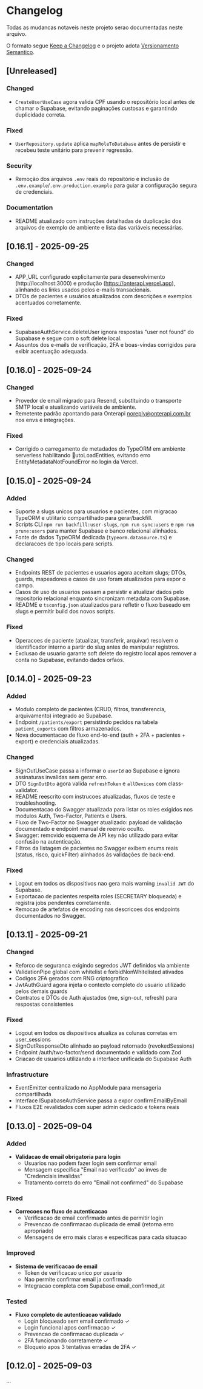 # Changelog

Todas as mudancas notaveis neste projeto serao documentadas neste arquivo.

O formato segue [Keep a Changelog](https://keepachangelog.com/pt-BR/1.0.0/) e o projeto adota [Versionamento Semantico](https://semver.org/lang/pt-BR/).

## [Unreleased]
### Changed
- `CreateUserUseCase` agora valida CPF usando o repositório local antes de chamar o Supabase, evitando paginações custosas e garantindo duplicidade correta.

### Fixed
- `UserRepository.update` aplica `mapRoleToDatabase` antes de persistir e recebeu teste unitário para prevenir regressão.

### Security
- Remoção dos arquivos `.env` reais do repositório e inclusão de `.env.example`/`.env.production.example` para guiar a configuração segura de credenciais.

### Documentation
- README atualizado com instruções detalhadas de duplicação dos arquivos de exemplo de ambiente e lista das variáveis necessárias.

## [0.16.1] - 2025-09-25

### Changed
- APP_URL configurado explicitamente para desenvolvimento (http://localhost:3000) e produção (https://onterapi.vercel.app), alinhando os links usados pelos e-mails transacionais.
- DTOs de pacientes e usuários atualizados com descrições e exemplos acentuados corretamente.

### Fixed
- SupabaseAuthService.deleteUser ignora respostas "user not found" do Supabase e segue com o soft delete local.
- Assuntos dos e-mails de verificação, 2FA e boas-vindas corrigidos para exibir acentuação adequada.


## [0.16.0] - 2025-09-24

### Changed
- Provedor de email migrado para Resend, substituindo o transporte SMTP local e atualizando variáveis de ambiente.
- Remetente padrão apontando para Onterapi <noreply@onterapi.com.br> nos envs e integrações.

### Fixed
- Corrigido o carregamento de metadados do TypeORM em ambiente serverless habilitando utoLoadEntities, evitando erro EntityMetadataNotFoundError no login da Vercel.


## [0.15.0] - 2025-09-24

### Added
- Suporte a slugs unicos para usuarios e pacientes, com migracao TypeORM e utilitario compartilhado para gerar/backfill.
- Scripts CLI `npm run backfill:user-slugs`, `npm run sync:users` e `npm run prune:users` para manter Supabase e banco relacional alinhados.
- Fonte de dados TypeORM dedicada (`typeorm.datasource.ts`) e declaracoes de tipo locais para scripts.

### Changed
- Endpoints REST de pacientes e usuarios agora aceitam slugs; DTOs, guards, mapeadores e casos de uso foram atualizados para expor o campo.
- Casos de uso de usuarios passam a persistir e atualizar dados pelo repositorio relacional enquanto sincronizam metadata com Supabase.
- README e `tsconfig.json` atualizados para refletir o fluxo baseado em slugs e permitir build dos novos scripts.

### Fixed
- Operacoes de paciente (atualizar, transferir, arquivar) resolvem o identificador interno a partir do slug antes de manipular registros.
- Exclusao de usuario garante soft delete do registro local apos remover a conta no Supabase, evitando dados orfaos.


## [0.14.0] - 2025-09-23

### Added
- Modulo completo de pacientes (CRUD, filtros, transferencia, arquivamento) integrado ao Supabase.
- Endpoint `/patients/export` persistindo pedidos na tabela `patient_exports` com filtros armazenados.
- Nova documentacao de fluxo end-to-end (auth + 2FA + pacientes + export) e credenciais atualizadas.

### Changed
- SignOutUseCase passa a informar o `userId` ao Supabase e ignora assinaturas invalidas sem gerar erro.
- DTO `SignOutDto` agora valida `refreshToken` e `allDevices` com class-validator.
- README reescrito com instrucoes atualizadas, fluxos de teste e troubleshooting.
- Documentacao do Swagger atualizada para listar os roles exigidos nos modulos Auth, Two-Factor, Patients e Users.
- Fluxo de Two-Factor no Swagger atualizado: payload de validação documentado e endpoint manual de reenvio oculto.
- Swagger: removido esquema de API key não utilizado para evitar confusão na autenticação.
- Filtros da listagem de pacientes no Swagger exibem enums reais (status, risco, quickFilter) alinhados às validações de back-end.

### Fixed
- Logout em todos os dispositivos nao gera mais warning `invalid JWT` do Supabase.
- Exportacao de pacientes respeita roles (SECRETARY bloqueada) e registra jobs pendentes corretamente.
- Remocao de artefatos de encoding nas descricoes dos endpoints documentados no Swagger.

## [0.13.1] - 2025-09-21

### Changed
- Reforco de seguranca exigindo segredos JWT definidos via ambiente
- ValidationPipe global com whitelist e forbidNonWhitelisted ativados
- Codigos 2FA gerados com RNG criptografico
- JwtAuthGuard agora injeta o contexto completo do usuario utilizado pelos demais guards
- Contratos e DTOs de Auth ajustados (me, sign-out, refresh) para respostas consistentes

### Fixed
- Logout em todos os dispositivos atualiza as colunas corretas em user_sessions
- SignOutResponseDto alinhado ao payload retornado (revokedSessions)
- Endpoint /auth/two-factor/send documentado e validado com Zod
- Criacao de usuarios utilizando a interface unificada do Supabase Auth

### Infrastructure
- EventEmitter centralizado no AppModule para mensageria compartilhada
- Interface ISupabaseAuthService passa a expor confirmEmailByEmail
- Fluxos E2E revalidados com super admin dedicado e tokens reais

## [0.13.0] - 2025-09-04

### Added
- **Validacao de email obrigatoria para login**
  - Usuarios nao podem fazer login sem confirmar email
  - Mensagem especifica "Email nao verificado" ao inves de "Credenciais invalidas"
  - Tratamento correto do erro "Email not confirmed" do Supabase

### Fixed
- **Correcoes no fluxo de autenticacao**
  - Verificacao de email confirmado antes de permitir login
  - Prevencao de confirmacao duplicada de email (retorna erro apropriado)
  - Mensagens de erro mais claras e especificas para cada situacao

### Improved
- **Sistema de verificacao de email**
  - Token de verificacao unico por usuario
  - Nao permite confirmar email ja confirmado
  - Integracao completa com Supabase email_confirmed_at

### Tested
- **Fluxo completo de autenticacao validado**
  - Login bloqueado sem email confirmado ✓
  - Login funcional apos confirmacao ✓
  - Prevencao de confirmacao duplicada ✓
  - 2FA funcionando corretamente ✓
  - Bloqueio apos 3 tentativas erradas de 2FA ✓

## [0.12.0] - 2025-09-03
...